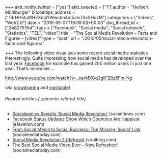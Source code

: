 +++
aktt_notify_twitter = ["yes"]
aktt_tweeted = ["1"]
author = "Herbert Mühlburger"
bitcointips_address = ["1BrHH5tuWHZXmjiYWwrJm4m5JmTSvSHozM"]
categories = ["Videos", "Web2.0"]
date = "2010-05-07T19:09:03+00:00"
dsq_thread_id = ["248275354"]
tags = ["Facebook", "Social media", "Social network", "Statistics", "TEL", "video"]
title = "The Social Media Revolution – Facts and Figures – [video]"
type = "post"
url = "/2010/05/social-media-revolution-facts-and-figures/"

+++
The following video visualizes some recent social media statistics interestingly. Quite impressing how social media has developed over the last year. <a class="zem_slink" title="Facebook" href="http://facebook.com" rel="homepage">Facebook</a> for example has gained 200 million users in just one year. That&#8217;s incredible &#8230;

http://www.youtube.com/watch?v=_oarMXGq3gIlFZ0z5Fm-Ng

(via <a title="crowdspring" href="http://blog.crowdspring.com/2010/05/social-media-facts-figures-roi/" target="_blank">crowdspring</a> and <a title="mashable" href="http://mashable.com/2010/05/07/social-media-stats-video/" target="_blank">mashable</a>)

###### Related articles {.zemanta-related-title}

  * [Socialnomics Revisits &#8216;Social Media Revolution&#8217;][1] (socialtimes.com)
  * [Facebook Status Updates Show Which Countries Are Happiest][2] (e1evation.com)
  * [From Social Media to Social Business: The Missing &#8216;Social&#8217; Link][3] (socialmediatoday.com)
  * [Social Media Revolution 2 (Refresh)][4] (viralblog.com)
  * [The Best Social Media Video Ever &#8211; Now Refreshed!][5] (socialmediatoday.com)

 [1]: http://www.socialtimes.com/2010/05/socialnomics-revisits-%25e2%2580%2598social-media-revolution%25e2%2580%2599/
 [2]: http://e1evation.com/2010/05/06/facebook-status-updates-show-which-countries-are-happiest/
 [3]: http://www.socialmediatoday.com/SMC/195716
 [4]: http://www.viralblog.com/social-media/social-media-revolution-2-refresh/
 [5]: http://www.socialmediatoday.com/SMC/195693